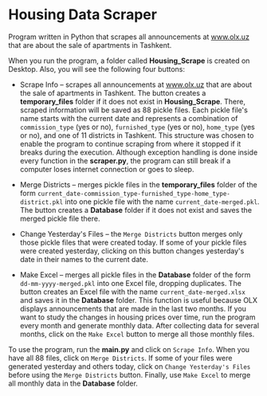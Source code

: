 # Housing Data Scraper

Program written in Python that scrapes all announcements at www.olx.uz that are 
about the sale of apartments in Tashkent.

When you run the program, a folder called **Housing_Scrape** is created on 
Desktop. Also, you will see the following four buttons:

* Scrape Info – scrapes all announcements at www.olx.uz that are about the sale
of apartments in Tashkent. The button creates a **temporary_files** folder if it
does not exist in **Housing_Scrape**. There, scraped information will be saved as
88 pickle files. Each pickle file's name starts with the current date and 
represents a combination of `commission_type` (yes or no), `furnished_type`
(yes or no), `home_type` (yes or no), and one of 11 districts in Tashkent. This
structure was chosen to enable the program to continue scraping from where it 
stopped if it breaks during the execution. Although exception handling is done
inside every function in the **scraper.py**, the program can still break if a
computer loses internet connection or goes to sleep.

* Merge Districts – merges pickle files in the **temporary_files** folder of 
the form `current_date-commission_type-furnished_type-home_type-district.pkl`
into one pickle file with the name `current_date-merged.pkl`. The button creates
a **Database** folder if it does not exist and saves the merged pickle file there.

* Change Yesterday's Files – the `Merge Districts` button merges only those
pickle files that were created today. If some of your pickle files were created
yesterday, clicking on this button changes yesterday's date in their names 
to the current date.

* Make Excel – merges all pickle files in the **Database** folder of the form
`dd-mm-yyyy-merged.pkl` into one Excel file, dropping duplicates. The button
creates an Excel file with the name `current_date-merged.xlsx` and saves it 
in the **Database** folder. This function is useful because OLX displays
announcements that are made in the last two months. If you want to study the
changes in housing prices over time, run the program every month and generate
monthly data. After collecting data for several months, click on the
`Make Excel` button to merge all those monthly files.

To use the program, run the **main.py** and click on `Scrape Info`. When you
have all 88 files, click on `Merge Districts`. If some of your files were
generated yesterday and others today, click on `Change Yesterday's Files` 
before using the `Merge Districts` button. Finally, use `Make Excel` to merge 
all monthly data in the **Database** folder.
